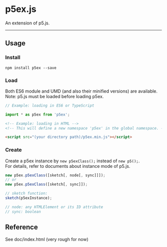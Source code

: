 # p5ex.js
An extension of p5.js.

---

## Usage

### Install
```
npm install p5ex --save
```

### Load

Both ES6 module and UMD (and also their minified versions) are available.
Note: p5.js must be loaded before loading p5ex.

```javascript
// Example: loading in ES6 or TypeScript

import * as p5ex from 'p5ex';
```

```html
<!-- Example: loading in HTML -->
<!-- This will define a new namespace 'p5ex' in the global namespace. -->

<script src="(your directory path)/p5ex.min.js"></script>
```

### Create

Create a p5ex instance by `new p5exClass();` instead of `new p5();`.  
For details, refer to documents about instance mode of p5.js.
```javascript
new p5ex.p5exClass([sketch[, node[, sync]]]);
// or
new p5ex.p5exClass([sketch[, sync]]);

// sketch function:
sketch(p5exInstance);

// node: any HTMLElement or its ID attribute
// sync: boolean
```


## Reference

See doc/index.html (very rough for now)
